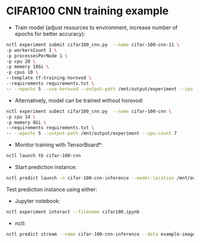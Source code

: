 # CIFAR100 CNN training example

* Train model (adjust resources to environment, increase number of epochs for better accuracy):
```bash
nctl experiment submit cifar100_cnn.py  --name cifar-100-cnn-11 \
-p workersCount 1 \
-p processesPerNode 1 \
-p cpu 20 \
-p memory 18Gi \
-p cpus 10 \
--template tf-training-horovod \
--requirements requirements.txt \
-- --epochs 5 --use-horovod --output-path /mnt/output/experiment --cpu-count 10
```

* Alternatively, model can be trained without horovod:
```bash
nctl experiment submit cifar100_cnn.py  --name cifar-100-cnn \
-p cpu 14 \
-p memory 8Gi \
--requirements requirements.txt \
-- --epochs 5 --output-path /mnt/output/experiment --cpu-count 7
```

* Monitor training with TensorBoard*:
```bash
nctl launch tb cifar-100-cnn
```

* Start prediction instance: 
```bash
nctl predict launch -n cifar-100-cnn-inference --model-location /mnt/output/home/cifar-100-cnn/cifar100_tf_model
```

Test prediction instance using either: 
- Jupyter notebook:
```bash
nctl experiment interact --filename cifar100.ipynb
```
- nctl:
```bash
nctl predict stream --name cifar-100-cnn-inference --data example-image.json
``` 
